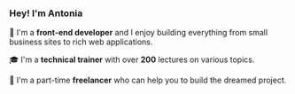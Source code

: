 ### Hey! I'm Antonia

:dart: I'm a **front-end developer** and I enjoy building everything from small business sites to rich web applications.

:mortar_board: I'm a **technical trainer** with over **200** lectures on various topics.

:money_with_wings: I'm a part-time **freelancer** who can help you to build the dreamed project.

